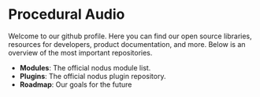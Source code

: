 # Procedural Audio

Welcome to our github profile. Here you can find our open source libraries, resources for developers, product documentation, and more. Below is an overview of the most important repositories. 

 - **Modules**: The official nodus module list. 
 - **Plugins**: The official nodus plugin repository. 
 - **Roadmap**: Our goals for the future
